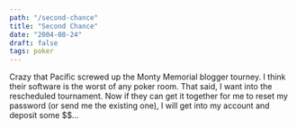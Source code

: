 ```yaml
---
path: "/second-chance"
title: "Second Chance"
date: "2004-08-24"
draft: false
tags: poker
---
```


Crazy that Pacific screwed up the Monty Memorial blogger tourney. I think their software is the worst of any poker room. That said, I want into the rescheduled tournament. Now if they can get it together for me to reset my password (or send me the existing one), I will get into my account and deposit some $$...

